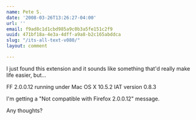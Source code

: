 ```yaml
---
name: Pete S.
date: '2008-03-26T13:26:27-04:00'
url: ''
email: f9ad8c1d1cbd985a9c0b3a5fe151c2f9
uuid: 471bf18a-4e3a-4dff-a9a8-b2c165abddca
slug: "/its-all-text-v080/"
layout: comment

---
```


I just found this extension and it sounds like something that'd really make life easier, but...

FF 2.0.0.12 running under Mac OS X 10.5.2
IAT version 0.8.3

I'm getting a "Not compatible with Firefox 2.0.0.12" message.

Any thoughts?
